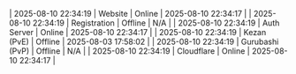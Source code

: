 | 2025-08-10 22:34:19 | Website | Online | 2025-08-10 22:34:17 |
| 2025-08-10 22:34:19 | Registration | Offline | N/A |
| 2025-08-10 22:34:19 | Auth Server | Online | 2025-08-10 22:34:17 |
| 2025-08-10 22:34:19 | Kezan (PvE) | Offline | 2025-08-03 17:58:02 |
| 2025-08-10 22:34:19 | Gurubashi (PvP) | Offline | N/A |
| 2025-08-10 22:34:19 | Cloudflare | Online | 2025-08-10 22:34:17 |
